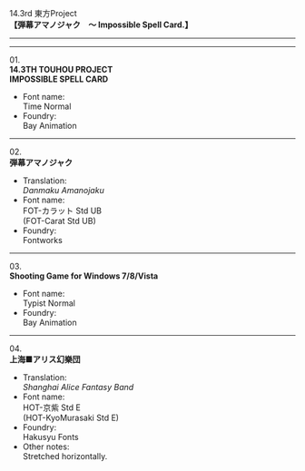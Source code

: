 14.3rd 東方Project  
**【弾幕アマノジャク　～ Impossible Spell Card.】**

---  
---

01\.  
**14.3TH TOUHOU PROJECT**  
**IMPOSSIBLE SPELL CARD**
  - Font name:  
Time Normal
  - Foundry:  
Bay Animation

---

02\.  
**弾幕アマノジャク**
  - Translation:  
*Danmaku Amanojaku*
  - Font name:  
FOT-カラット Std UB  
(FOT-Carat Std UB)
  - Foundry:  
Fontworks

---

03\.  
**Shooting Game for Windows 7/8/Vista**
  - Font name:  
Typist Normal
  - Foundry:  
Bay Animation

---

04\.  
**上海■アリス幻樂団**
  - Translation:  
*Shanghai Alice Fantasy Band*
  - Font name:  
HOT-京紫 Std E  
(HOT-KyoMurasaki Std E)
  - Foundry:  
Hakusyu Fonts
  - Other notes:  
Stretched horizontally.
